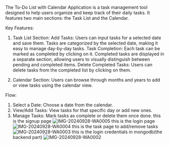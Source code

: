 The To-Do List with Calendar Application is a task management tool designed to help users organize and keep track of their daily tasks. It features two main sections: the Task List and the Calendar.

 Key Features:
1. Task List Section:
   Add Tasks: Users can input tasks for a selected date and save them. Tasks are categorized by the selected date, making it easy to manage day-by-day tasks.
   Task Completion: Each task can be marked as completed by clicking on it. Completed tasks are displayed in a separate section, allowing users to visually distinguish between pending and completed items.
   Delete Completed Tasks: Users can delete tasks from the completed list by clicking on them.

2. Calendar Section:
   Users can browse through months and years to add or view tasks using the calendar view.

Flow:
1. Select a Date: Choose a date from the calendar.
2. View/Add Tasks: View tasks for that specific day or add new ones.
3. Manage Tasks: Mark tasks as complete or delete them once done.
this is the signup page
![IMG-20240928-WA0005](https://github.com/user-attachments/assets/ed54000d-3a40-4ebc-a728-94cefa8a091c)
this is the login page
![IMG-20240928-WA0004](https://github.com/user-attachments/assets/bf66252f-73e0-446d-ac33-334ac8528a7f)
this is the task page to add/remove tasks
![IMG-20240928-WA0003](https://github.com/user-attachments/assets/2a51d743-4715-426b-915c-83722df907ac)
this is the login credentials in mongodb(the backend  part)
![IMG-20240928-WA0002](https://github.com/user-attachments/assets/87bbd3ee-f222-413c-a1f0-fd1bd163839e)
